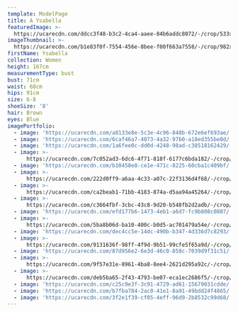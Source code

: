 ```yaml
---
template: ModelPage
title: A Ysabella
featuredImage: >-
  https://ucarecdn.com/ddcc3f48-b3c2-4ca4-aaee-84b6addc8072/-/crop/533x495/0,139/-/preview/
imageThumbnail: >-
  https://ucarecdn.com/b1e83f0f-7554-456e-8bee-f00f663a7558/-/crop/982x1471/455,96/-/preview/
firstName: Ysabella
collection: Women
height: 167cm
measurementType: bust
bust: 71cm
waist: 68cm
hips: 91cm
size: 6-8
shoeSize: '8'
hair: Brown
eyes: Blue
imagePortfolio:
  - image: 'https://ucarecdn.com/a8133e8e-5c3e-4c96-848b-672e6ef693ae/'
  - image: 'https://ucarecdn.com/6caf46a7-4073-4a32-97b0-a18ed355be0d/'
  - image: 'https://ucarecdn.com/1a6fee0c-dd0d-4248-98ad-c38518162429/'
  - image: >-
      https://ucarecdn.com/7c052ad3-6dc6-4f71-818f-6177c6bda182/-/crop/732x1048/0,72/-/preview/
  - image: 'https://ucarecdn.com/b10458e8-ce1e-471c-8225-60cba1c409bf/'
  - image: >-
      https://ucarecdn.com/222d0ff9-a6aa-4c33-a07c-22f3136d4f68/-/crop/1632x2118/0,331/-/preview/
  - image: >-
      https://ucarecdn.com/ca2beab1-71bb-4183-874a-d5aa94a45264/-/crop/640x788/0,172/-/preview/
  - image: >-
      https://ucarecdn.com/c3664fbf-3cbc-43c8-9d20-b548fb2d2adb/-/crop/600x640/0,160/-/preview/
  - image: 'https://ucarecdn.com/efd177b6-1473-4eb1-a6d7-fc9b808c0807/'
  - image: >-
      https://ucarecdn.com/5ba8b06d-ba10-400c-b0d5-ac701479a54e/-/crop/533x737/0,63/-/preview/
  - image: 'https://ucarecdn.com/dec4cc5e-14dc-490b-b347-4d336d7c8293/'
  - image: >-
      https://ucarecdn.com/9131636f-98ff-4f9d-9b51-99cfe5f65a9d/-/crop/734x1078/0,64/-/preview/
  - image: 'https://ucarecdn.com/87d956e2-6e3d-46c0-858c-7039d9f31c51/'
  - image: >-
      https://ucarecdn.com/9f57e31e-8961-4ba8-8ee4-2621d295a92c/-/crop/533x751/0,49/-/preview/
  - image: >-
      https://ucarecdn.com/deb5ba65-2f43-4793-be07-eca1ec2686f5/-/crop/813x1196/0,0/-/preview/
  - image: 'https://ucarecdn.com/c25c9e3f-3c91-4729-ad61-15679031cdde/'
  - image: 'https://ucarecdn.com/b7fba784-2ac0-41e1-8a91-49bdd24f4865/'
  - image: 'https://ucarecdn.com/3f2e1f39-cf05-4eff-96d9-2b8532c99d68/'
---
```


